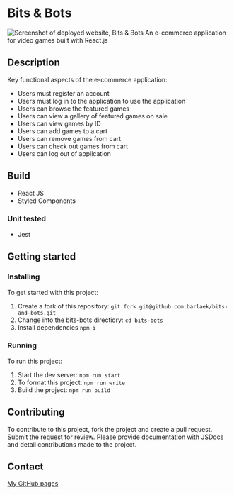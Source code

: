 # Bits & Bots

![Screenshot of deployed website, Bits & Bots]("/bits-bots/src/images/bits-bots-skjermbilde.png";)
An e-commerce application for video games built with React.js

## Description

Key functional aspects of the e-commerce application:

- Users must register an account
- Users must log in to the application to use the application
- Users can browse the featured games
- Users can view a gallery of featured games on sale
- Users can view games by ID
- Users can add games to a cart
- Users can remove games from cart
- Users can check out games from cart
- Users can log out of application

## Build

- React JS
- Styled Components

### Unit tested

- Jest

## Getting started

### Installing

To get started with this project:

1. Create a fork of this repository: `git fork git@github.com:barlaek/bits-and-bots.git`
2. Change into the bits-bots directiory: `cd bits-bots`
3. Install dependencies `npm i`

### Running

To run this project:

1. Start the dev server: `npm run start`
2. To format this project: `npm run write`
3. Build the project: `npm run build`

## Contributing

To contribute to this project, fork the project and create a pull request. Submit the request for review. Please provide documentation with JSDocs and detail contributions made to the project.

## Contact

[My GitHub pages](https://github.com/barlaek)

